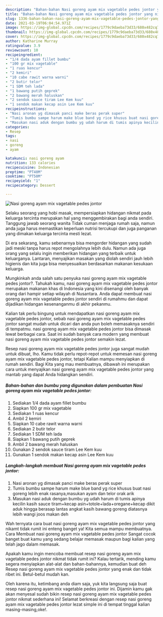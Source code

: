 ```yaml
---
description: "Bahan-bahan Nasi goreng ayam mix vagetable pedes jontor yang nikmat dan Mudah Dibuat"
title: "Bahan-bahan Nasi goreng ayam mix vagetable pedes jontor yang nikmat dan Mudah Dibuat"
slug: 1336-bahan-bahan-nasi-goreng-ayam-mix-vagetable-pedes-jontor-yang-nikmat-dan-mudah-dibuat
date: 2021-03-19T06:04:54.971Z
image: https://img-global.cpcdn.com/recipes/1779c9daeba73d33/680x482cq70/nasi-goreng-ayam-mix-vagetable-pedes-jontor-foto-resep-utama.jpg
thumbnail: https://img-global.cpcdn.com/recipes/1779c9daeba73d33/680x482cq70/nasi-goreng-ayam-mix-vagetable-pedes-jontor-foto-resep-utama.jpg
cover: https://img-global.cpcdn.com/recipes/1779c9daeba73d33/680x482cq70/nasi-goreng-ayam-mix-vagetable-pedes-jontor-foto-resep-utama.jpg
author: Katharine Murray
ratingvalue: 3.9
reviewcount: 10
recipeingredient:
- "1/4 dada ayam fillet bumbu"
- "100 gr mix vagetable"
- "1 ruas kencur"
- "2 kemiri"
- "10 cabe rawit warna warni"
- "2 butir telor"
- "1 SDM teh lada"
- "1 bawang putih geprek"
- "2 bawang merah haluskan"
- "2 sendok sauce tiram Lee Kem kuu"
- "1 sendok makan kecap asin Lee Kem kuu"
recipeinstructions:
- "Nasi aronan yg dimasak panci make beras perak super"
- "Tumis bumbu sampe harum make blue band yg rice khusus buat nasi goreng lebih enak rasanya,masukan ayam dan telor orak arik"
- "Masukan nasi aduk dengan bumbu yg udah harum di tumis apinya kecilin kasih sauce tiram+kecap asin+totole+lada+oregane+kecap dikit aduk hingga berasap lantas angkat kasih bawang goreng diatasnya lebih wangi joos makan deh"
categories:
- Resep
tags:
- nasi
- goreng
- ayam

katakunci: nasi goreng ayam 
nutrition: 133 calories
recipecuisine: Indonesian
preptime: "PT40M"
cooktime: "PT50M"
recipeyield: "1"
recipecategory: Dessert

---
```



![Nasi goreng ayam mix vagetable pedes jontor](https://img-global.cpcdn.com/recipes/1779c9daeba73d33/680x482cq70/nasi-goreng-ayam-mix-vagetable-pedes-jontor-foto-resep-utama.jpg)

Selaku seorang yang hobi masak, mempersiapkan hidangan nikmat pada keluarga tercinta merupakan hal yang menggembirakan bagi anda sendiri. Tanggung jawab seorang  wanita Tidak cuman menjaga rumah saja, namun anda juga harus memastikan keperluan nutrisi tercukupi dan juga panganan yang dimakan keluarga tercinta mesti lezat.

Di era  sekarang, kamu sebenarnya bisa mengorder hidangan yang sudah jadi meski tanpa harus repot mengolahnya lebih dulu. Namun ada juga orang yang selalu ingin memberikan hidangan yang terbaik untuk keluarganya. Lantaran, menyajikan masakan yang diolah sendiri jauh lebih higienis dan kita juga bisa menyesuaikan berdasarkan makanan kesukaan keluarga. 



Mungkinkah anda salah satu penyuka nasi goreng ayam mix vagetable pedes jontor?. Tahukah kamu, nasi goreng ayam mix vagetable pedes jontor merupakan makanan khas di Indonesia yang kini disenangi oleh banyak orang dari hampir setiap wilayah di Nusantara. Anda dapat membuat nasi goreng ayam mix vagetable pedes jontor sendiri di rumahmu dan dapat dijadikan hidangan kesenanganmu di akhir pekanmu.

Kalian tak perlu bingung untuk mendapatkan nasi goreng ayam mix vagetable pedes jontor, sebab nasi goreng ayam mix vagetable pedes jontor sangat mudah untuk dicari dan anda pun boleh memasaknya sendiri di tempatmu. nasi goreng ayam mix vagetable pedes jontor bisa dimasak lewat berbagai cara. Saat ini sudah banyak cara modern yang membuat nasi goreng ayam mix vagetable pedes jontor semakin lezat.

Resep nasi goreng ayam mix vagetable pedes jontor juga sangat mudah untuk dibuat, lho. Kamu tidak perlu repot-repot untuk memesan nasi goreng ayam mix vagetable pedes jontor, tetapi Kalian mampu menyiapkan di rumah sendiri. Bagi Kita yang mau membuatnya, dibawah ini merupakan cara untuk menyajikan nasi goreng ayam mix vagetable pedes jontor yang mantab yang dapat Anda hidangkan sendiri.

<!--inarticleads1-->

##### Bahan-bahan dan bumbu yang digunakan dalam pembuatan Nasi goreng ayam mix vagetable pedes jontor:

1. Sediakan 1/4 dada ayam fillet bumbu
1. Siapkan 100 gr mix vagetable
1. Sediakan 1 ruas kencur
1. Ambil 2 kemiri
1. Siapkan 10 cabe rawit warna warni
1. Sediakan 2 butir telor
1. Sediakan 1 SDM teh lada
1. Siapkan 1 bawang putih geprek
1. Ambil 2 bawang merah haluskan
1. Gunakan 2 sendok sauce tiram Lee Kem kuu
1. Gunakan 1 sendok makan kecap asin Lee Kem kuu




<!--inarticleads2-->

##### Langkah-langkah membuat Nasi goreng ayam mix vagetable pedes jontor:

1. Nasi aronan yg dimasak panci make beras perak super
1. Tumis bumbu sampe harum make blue band yg rice khusus buat nasi goreng lebih enak rasanya,masukan ayam dan telor orak arik
1. Masukan nasi aduk dengan bumbu yg udah harum di tumis apinya kecilin kasih sauce tiram+kecap asin+totole+lada+oregane+kecap dikit aduk hingga berasap lantas angkat kasih bawang goreng diatasnya lebih wangi joos makan deh




Wah ternyata cara buat nasi goreng ayam mix vagetable pedes jontor yang nikamt tidak rumit ini enteng banget ya! Kita semua mampu membuatnya. Cara Membuat nasi goreng ayam mix vagetable pedes jontor Sangat cocok banget buat kamu yang sedang belajar memasak maupun bagi kalian yang telah jago dalam memasak.

Apakah kamu ingin mencoba membuat resep nasi goreng ayam mix vagetable pedes jontor nikmat tidak rumit ini? Kalau tertarik, mending kamu segera menyiapkan alat-alat dan bahan-bahannya, kemudian buat deh Resep nasi goreng ayam mix vagetable pedes jontor yang enak dan tidak ribet ini. Betul-betul mudah kan. 

Oleh karena itu, ketimbang anda diam saja, yuk kita langsung saja buat resep nasi goreng ayam mix vagetable pedes jontor ini. Dijamin kamu gak akan menyesal sudah bikin resep nasi goreng ayam mix vagetable pedes jontor nikmat sederhana ini! Selamat berkreasi dengan resep nasi goreng ayam mix vagetable pedes jontor lezat simple ini di tempat tinggal kalian masing-masing,oke!.

